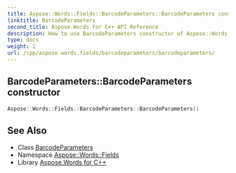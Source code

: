 ```yaml
---
title: Aspose::Words::Fields::BarcodeParameters::BarcodeParameters constructor
linktitle: BarcodeParameters
second_title: Aspose.Words for C++ API Reference
description: How to use BarcodeParameters constructor of Aspose::Words::Fields::BarcodeParameters class in C++.
type: docs
weight: 1
url: /cpp/aspose.words.fields/barcodeparameters/barcodeparameters/
---
```

## BarcodeParameters::BarcodeParameters constructor




```cpp
Aspose::Words::Fields::BarcodeParameters::BarcodeParameters()
```

## See Also

* Class [BarcodeParameters](../)
* Namespace [Aspose::Words::Fields](../../)
* Library [Aspose.Words for C++](../../../)
